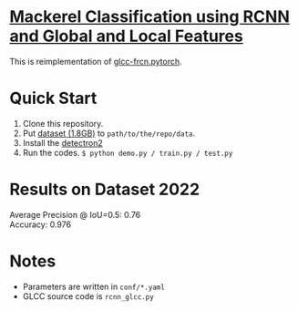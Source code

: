 # [Mackerel Classification using RCNN and Global and Local Features](https://doi.org/10.1109/ACCESS.2019.2917554)

This is reimplementation of [glcc-frcn.pytorch](https://github.com/iiclab/glcc-frcn.pytorch).

# Quick Start

1. Clone this repository.
2. Put [dataset (1.8GB)](http:www.iic.ecei.tohoku.ac.jp/~tomo/saba_glcc.tar.gz) to ```path/to/the/repo/data```.  
3. Install the [detectron2](https://github.com/facebookresearch/detectron2/blob/main/INSTALL.md)
3. Run the codes. ```$ python demo.py / train.py / test.py```

# Results on Dataset 2022

Average Precision @ IoU=0.5: 0.76  
Accuracy: 0.976 

# Notes

- Parameters are written in ```conf/*.yaml```
- GLCC source code is ```rcnn_glcc.py```
